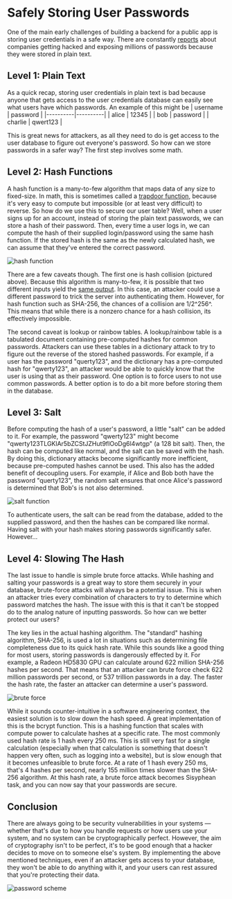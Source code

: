 # Safely Storing User Passwords

One of the main early challenges of building a backend for a public app is storing user credentials in a safe way. There are constantly [reports](https://thehackernews.com/2016/09/plaintext-passwords-leaked.html) about companies getting hacked and exposing millions of passwords because they were stored in plain text.

## Level 1: Plain Text

As a quick recap, storing user credentials in plain text is bad because anyone that gets access to the user credentials database can easily see what users have which passwords. An example of this might be
| username | password |
|----------|----------|
| alice    | 12345    |
| bob      | password |
| charlie  | qwert123 |

This is great news for attackers, as all they need to do is get access to the user database to figure out everyone's password. So how can we store passwords in a safer way? The first step involves some math.

## Level 2: Hash Functions

A hash function is a many-to-few algorithm that maps data of any size to fixed-size. In math, this is sometimes called a [trapdoor function](https://en.wikipedia.org/wiki/Trapdoor_function#:~:text=In%20theoretical%20computer%20science%20and,%2C%20called%20the%20%22trapdoor%22.), because it's very easy to compute but impossible (or at least very difficult) to reverse. So how do we use this to secure our user table? Well, when a user signs up for an account, instead of storing the plain text passwords, we can store a hash of their password. Then, every time a user logs in, we can compute the hash of their supplied login/password using the same hash function. If the stored hash is the same as the newly calculated hash, we can assume that they've entered the correct password.

![hash function](/blog/securePasswords/hash-function.png)

There are a few caveats though. The first one is hash collision (pictured above). Because this algorithm is many-to-few, it is possible that two different inputs yield the [same output](https://www.mscs.dal.ca/~selinger/md5collision/). In this case, an attacker could use a different password to trick the server into authenticating them. However, for hash function such as SHA-256, the chances of a collision are 1/2^256^. This means that while there is a nonzero chance for a hash collision, its effectively impossible.

The second caveat is lookup or rainbow tables. A lookup/rainbow table is a tabulated document containing pre-computed hashes for common passwords. Attackers can use these tables in a dictionary attack to try to figure out the reverse of the stored hashed passwords. For example, if a user has the password "querty123", and the dictionary has a pre-computed hash for "qwerty123", an attacker would be able to quickly know that the user is using that as their password. One option is to force users to not use common passwords. A better option is to do a bit more before storing them in the database.

## Level 3: Salt

Before computing the hash of a user's password, a little "salt" can be added to it. For example, the password "qwerty123" might become "qwerty123TLGKlAr5bZCStJZHut9fIOoDg6l4wtgp" (a 128 bit salt). Then, the hash can be computed like normal, and the salt can be saved with the hash. By doing this, dictionary attacks become significantly more inefficient, because pre-computed hashes cannot be used. This also has the added benefit of decoupling users. For example, if Alice and Bob both have the password "querty123", the random salt ensures that once Alice's password is determined that Bob's is not also determined.

![salt function](/blog/securePasswords/salt.png)

To authenticate users, the salt can be read from the database, added to the supplied password, and then the hashes can be compared like normal. Having salt with your hash makes storing passwords significantly safer. However...

## Level 4: Slowing The Hash

The last issue to handle is simple brute force attacks. While hashing and salting your passwords is a great way to store them securely in your database, brute-force attacks will always be a potential issue. This is when an attacker tries every combination of characters to try to determine which password matches the hash. The issue with this is that it can't be stopped do to the analog nature of inputting passwords. So how can we better protect our users?

The key lies in the actual hashing algorithm. The "standard" hashing algorithm, SHA-256, is used a lot in situations such as determining file completeness due to its quick hash rate. While this sounds like a good thing for most users, storing passwords is dangerously effected by it. For example, a Radeon HD5830 GPU can calculate around 622 million SHA-256 hashes per second. That means that an attacker can brute force check 622 million passwords per second, or 537 trillion passwords in a day. The faster the hash rate, the faster an attacker can determine a user's password.

![brute force](/blog/securePasswords/brute-force.png)

While it sounds counter-intuitive in a software engineering context, the easiest solution is to slow down the hash speed. A great implementation of this is the bcrypt function. This is a hashing function that scales with compute power to calculate hashes at a specific rate. The most commonly used hash rate is 1 hash every 250 ms. This is still very fast for a single calculation (especially when that calculation is something that doesn't happen very often, such as logging into a website), but is slow enough that it becomes unfeasible to brute force. At a rate of 1 hash every 250 ms, that's 4 hashes per second, nearly 155 million times slower than the SHA-256 algorithm. At this hash rate, a brute force attack becomes Sisyphean task, and you can now say that your passwords are secure.

## Conclusion

There are always going to be security vulnerabilities in your systems — whether that's due to how you handle requests or how users use your system, and no system can be cryptographically perfect. However, the aim of cryptography isn't to be perfect, it's to be good enough that a hacker decides to move on to someone else's system. By implementing the above mentioned techniques, even if an attacker gets access to your database, they won't be able to do anything with it, and your users can rest assured that you're protecting their data.

![password scheme](/blog/securePasswords/password-scheme.png)
